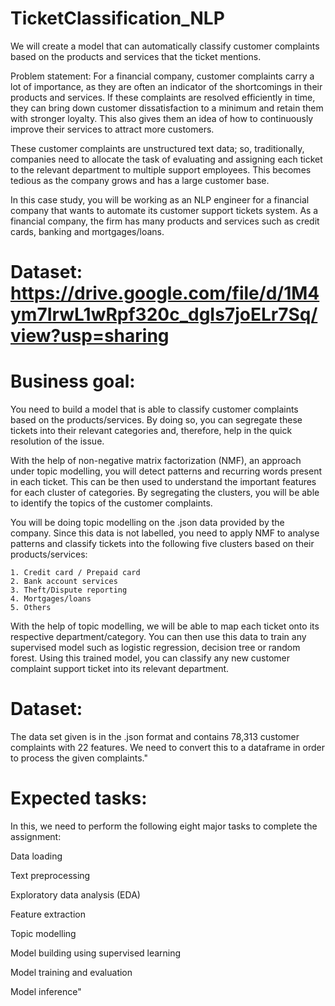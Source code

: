 # TicketClassification_NLP
We will create a model that can automatically classify customer complaints based on the products and services that the ticket mentions.

Problem statement:
For a financial company, customer complaints carry a lot of importance, as they are often an indicator of the shortcomings in their products and services. If these complaints are resolved efficiently in time, they can bring down customer dissatisfaction to a minimum and retain them with stronger loyalty. This also gives them an idea of how to continuously improve their services to attract more customers. 

These customer complaints are unstructured text data; so, traditionally, companies need to allocate the task of evaluating and assigning each ticket to the relevant department to multiple support employees. This becomes tedious as the company grows and has a large customer base.

In this case study, you will be working as an NLP engineer for a financial company that wants to automate its customer support tickets system. As a financial company, the firm has many products and services such as credit cards, banking and mortgages/loans. 

# Dataset: https://drive.google.com/file/d/1M4ym7IrwL1wRpf320c_dgIs7joELr7Sq/view?usp=sharing

# Business goal:
You need to build a model that is able to classify customer complaints based on the products/services. By doing so, you can segregate these tickets into their relevant categories and, therefore, help in the quick resolution of the issue.

With the help of non-negative matrix factorization (NMF), an approach under topic modelling, you will detect patterns and recurring words present in each ticket. This can be then used to understand the important features for each cluster of categories. By segregating the clusters, you will be able to identify the topics of the customer complaints. 

You will be doing topic modelling on the .json data provided by the company. Since this data is not labelled, you need to apply NMF to analyse patterns and classify tickets into the following five clusters based on their products/services:

    1. Credit card / Prepaid card
    2. Bank account services
    3. Theft/Dispute reporting
    4. Mortgages/loans
    5. Others 

With the help of topic modelling, we will be able to map each ticket onto its respective department/category. You can then use this data to train any supervised model such as logistic regression, decision tree or random forest. Using this trained model, you can classify any new customer complaint support ticket into its relevant department.

# Dataset:
The data set given is in the .json format and contains 78,313 customer complaints with 22 features. We need to convert this to a dataframe in order to process the given complaints."

# Expected tasks:
In this, we need to perform the following eight major tasks to complete the assignment:

Data loading

Text preprocessing

Exploratory data analysis (EDA)

Feature extraction

Topic modelling 

Model building using supervised learning

Model training and evaluation

Model inference"
